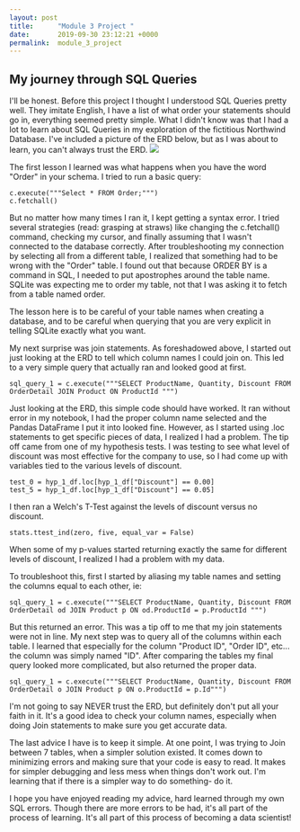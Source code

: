 ```yaml
---
layout: post
title:      "Module 3 Project "
date:       2019-09-30 23:12:21 +0000
permalink:  module_3_project
---
```


## My journey through SQL Queries

I'll be honest. Before this project I thought I understood SQL Queries pretty well. They imitate English, I have a list of what order your statements should go in, everything seemed pretty simple. What I didn't know was that I had a lot to learn about SQL Queries in my exploration of the fictitious Northwind Database. I've included a picture of the ERD below, but as I was about to learn, you can't always trust the ERD. 
![](http:/https://raw.githubusercontent.com/learn-co-curriculum/dsc-mod-3-project/master/Northwind_ERD_updated.png/)


The first lesson I learned was what happens when you have the word "Order" in your schema. I tried to run a basic query: 
```
c.execute("""Select * FROM Order;""")
c.fetchall()
```

But no matter how many times I ran it, I kept getting a syntax error. I tried several strategies (read: grasping at straws) like changing the c.fetchall() command, checking my cursor, and finally assuming that I wasn't connected to the database correctly. After troubleshooting my connection by selecting all from a different table, I realized that something had to be wrong with the "Order" table. I found out that because ORDER BY is a command in SQL, I needed to put apostrophes around the table name. SQLite was expecting me to order my table, not that I was asking it to fetch from a table named order. 

The lesson here is to be careful of your table names when creating a database, and to be careful when querying that you are very explicit in telling SQLite exactly what you want. 

My next surprise was join statements. As foreshadowed above, I started out just looking at the ERD to tell which column names I could join on. This led to a very simple query that actually ran and looked good at first. 
```
sql_query_1 = c.execute("""SELECT ProductName, Quantity, Discount FROM OrderDetail JOIN Product ON ProductId """)
``` 
Just looking at the ERD, this simple code should have worked. It ran without error in my notebook, I had the proper column name selected and the Pandas DataFrame I put it into looked fine. However, as I started using .loc statements to get specific pieces of data, I realized I had a problem. The tip off came from one of my hypothesis tests. I was testing to see what level of discount was most effective for the company to use, so I had come up with variables tied to the various levels of discount. 
```
test_0 = hyp_1_df.loc[hyp_1_df["Discount"] == 0.00]
test_5 = hyp_1_df.loc[hyp_1_df["Discount"] == 0.05]
```
I then ran a Welch's T-Test against the levels of discount versus no discount. 
```
stats.ttest_ind(zero, five, equal_var = False)
```
When some of my p-values started returning exactly the same for different levels of discount, I realized I had a problem with my data. 

To troubleshoot this, first I started by aliasing my table names and setting the columns equal to each other, ie:
```
sql_query_1 = c.execute("""SELECT ProductName, Quantity, Discount FROM OrderDetail od JOIN Product p ON od.ProductId = p.ProductId """)
```
But this returned an error. This was a tip off to me that my join statements were not in line. My next step was to query all of the columns within each table. I learned that especially for the column "Product ID", "Order ID", etc... the column was simply named "ID". After comparing the tables my final query looked more complicated, but also returned the proper data. 
```
sql_query_1 = c.execute("""SELECT ProductName, Quantity, Discount FROM OrderDetail o JOIN Product p ON o.ProductId = p.Id""")
```
I'm not going to say NEVER trust the ERD, but definitely don't put all your faith in it. It's a good idea to check your column names, especially when doing Join statements to make sure you get accurate data. 

The last advice I have is to keep it simple. At one point, I was trying to Join between 7 tables, when a simpler solution existed. It comes down to minimizing errors and making sure that your code is easy to read. It makes for simpler debugging and less mess when things don't work out. I'm learning that if there is a simpler way to do something- do it. 

I hope you have enjoyed reading my advice, hard learned through my own SQL errors. Though there are more errors to be had, it's all part of the process of learning. It's all part of this process of becoming a data scientist! 
